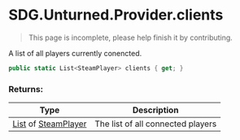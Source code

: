 # SDG.Unturned.Provider.clients

> This page is incomplete, please help finish it by contributing.

A list of all players currently conencted.

```C#
public static List<SteamPlayer> clients { get; }
```

### Returns:

Type | Description
------------ | -------------
[List](https://docs.microsoft.com/en-us/dotnet/api/system.string?view=netframework-3.5) of [SteamPlayer](scripting/sdg/unturned/steamplayer) | The list of all connected players